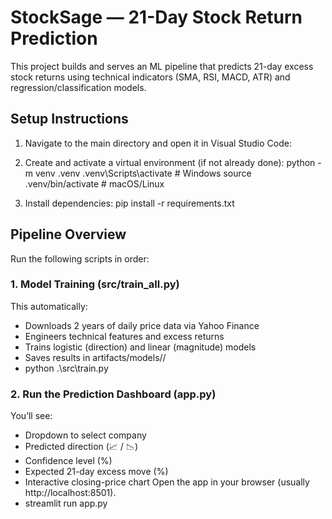 # StockSage — 21-Day Stock Return Prediction

This project builds and serves an ML pipeline that predicts 21-day excess stock returns using technical indicators (SMA, RSI, MACD, ATR) and regression/classification models.

## Setup Instructions

1. Navigate to the main directory and open it in Visual Studio Code:

2. Create and activate a virtual environment (if not already done):
   python -m venv .venv
   .venv\Scripts\activate # Windows
   source .venv/bin/activate # macOS/Linux

3. Install dependencies:
   pip install -r requirements.txt

## Pipeline Overview

Run the following scripts in order:

### 1. Model Training (src/train_all.py)

This automatically:

- Downloads 2 years of daily price data via Yahoo Finance
- Engineers technical features and excess returns
- Trains logistic (direction) and linear (magnitude) models
- Saves results in artifacts/models/<TICKER>/
- python .\src\train.py

### 2. Run the Prediction Dashboard (app.py)

You’ll see:

- Dropdown to select company
- Predicted direction (📈 / 📉)
- Confidence level (%)
- Expected 21-day excess move (%)
- Interactive closing-price chart
  Open the app in your browser (usually http://localhost:8501).
- streamlit run app.py
